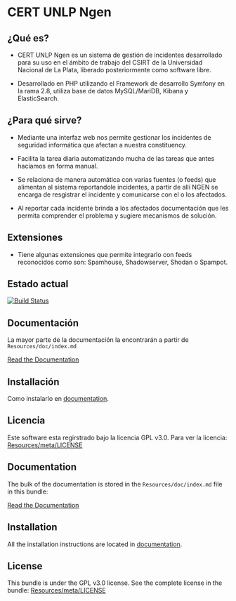 CERT UNLP Ngen
=============

¿Qué es?
--------

* CERT UNLP Ngen es un sistema de gestión de incidentes desarrollado para su uso en el ámbito de trabajo del CSIRT de la Universidad Nacional de La Plata, liberado posteriormente como software libre.

* Desarrollado en PHP utilizando el Framework de desarrollo Symfony en la rama 2.8, utiliza base de datos MySQL/MariDB, Kibana y ElasticSearch.

¿Para qué sirve?
----------------

* Mediante una interfaz web nos permite gestionar los incidentes de seguridad informática que afectan a nuestra constituency. 

* Facilita la tarea diaria automatizando mucha de las  tareas que antes hacíamos en forma manual.

* Se relaciona de manera automática con varias fuentes (o feeds) que alimentan al sistema reportandole incidentes, a partir de allí NGEN se encarga de resgistrar el incidente y comunicarse con el o los afectados.

* Al reportar cada incidente brinda a los afectados documentación que les permita comprender el problema y sugiere mecanismos de solución.

Extensiones
-----------

* Tiene algunas extensiones que permite integrarlo con feeds reconocidos como son: Spamhouse, Shadowserver, Shodan o Spampot.


Estado actual
-------------

[![Build Status](https://travis-ci.org/CERTUNLP/NgenBundle.svg?branch=master)](https://travis-ci.org/CERTUNLP/NgenBundle)

Documentación
-------------

La mayor parte de la documentación la encontrarán a partir de `Resources/doc/index.md`

[Read the Documentation](https://github.com/CERTUNLP/NgenBundle/blob/master/Resources/doc/index.es.md)

Installación
------------

Como instalarlo en [documentation](https://github.com/CERTUNLP/NgenBundle/blob/master/Resources/doc/index.es.md).

Licencia
--------

Este software esta regirstrado bajo la licencia GPL v3.0. Para ver la licencia:
[Resources/meta/LICENSE](https://github.com/CERTUNLP/NgenBundle/blob/master/Resources/meta/LICENSE.es)





Documentation
-------------

The bulk of the documentation is stored in the `Resources/doc/index.md`
file in this bundle:

[Read the Documentation](https://github.com/CERTUNLP/NgenBundle/blob/master/Resources/doc/index.md)

Installation
------------

All the installation instructions are located in [documentation](https://github.com/CERTUNLP/NgenBundle/blob/master/Resources/doc/index.md).

License
-------

This bundle is under the GPL v3.0 license. See the complete license in the bundle:
[Resources/meta/LICENSE](https://github.com/CERTUNLP/NgenBundle/blob/master/Resources/meta/LICENSE)

